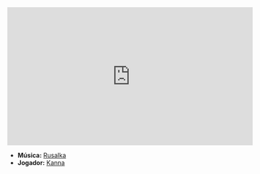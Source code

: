 <iframe width="560" height="315" src="https://www.youtube.com/embed/z3NQSqnbBPE?si=GzzGBh-Jeg7hBWFw" title="YouTube video player" frameborder="0" allow="accelerometer; autoplay; clipboard-write; encrypted-media; gyroscope; picture-in-picture; web-share" referrerpolicy="strict-origin-when-cross-origin" allowfullscreen></iframe>

- **Música:** [Rusalka](../Músicas/Rusalka.md)
- **Jogador:** [Kanna](content/Jogadores/Kanna.md)